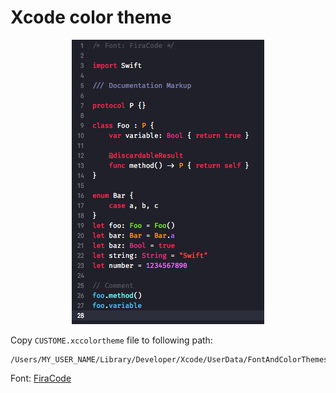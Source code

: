 # Xcode color theme

<p align="center"><img src="Image.png" /></p>

Copy `CUSTOME.xccolortheme` file to following path:

```
/Users/MY_USER_NAME/Library/Developer/Xcode/UserData/FontAndColorThemes/
```

Font: [FiraCode](https://github.com/tonsky/FiraCode/releases)